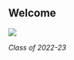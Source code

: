 ## Welcome

![](/Users/seherkrishna/Documents/Github/mdef4/docs/images/class.JPG)

<i>Class of 2022-23</i>
